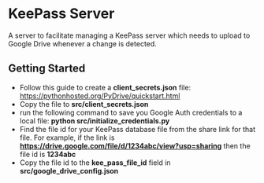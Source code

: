 # KeePass Server
A server to facilitate managing a KeePass server which needs to upload to Google Drive whenever a change is detected.

## Getting Started
- Follow this guide to create a **client_secrets.json** file: https://pythonhosted.org/PyDrive/quickstart.html
- Copy the file to **src/client_secrets.json**
- run the following command to save you Google Auth credentials to a local file: **python src/initialize_credentials.py**
- Find the file id for your KeePass database file from the share link for that file. For example, if the link is
**https://drive.google.com/file/d/1234abc/view?usp=sharing** then the file id is **1234abc**
- Copy the file id to the **kee_pass_file_id** field in **src/google_drive_config.json**
